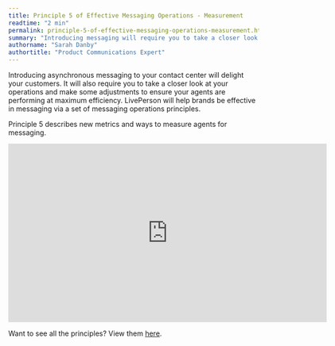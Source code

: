 ```yaml
---
title: Principle 5 of Effective Messaging Operations - Measurement
readtime: "2 min"
permalink: principle-5-of-effective-messaging-operations-measurement.html
summary: "Introducing messaging will require you to take a closer look at your operations and introduce new KPIs and way to measure your agents."
authorname: "Sarah Danby"
authortitle: "Product Communications Expert"
---
```



Introducing asynchronous messaging to your contact center will delight your customers. It will also require you to take a closer look at your operations and make some adjustments to ensure your agents are performing at maximum efficiency. LivePerson will help brands be effective in messaging via a set of messaging operations principles.

Principle 5 describes new metrics and ways to measure agents for messaging.

<div style="display: block; position: relative; max-width: 100%;"><div class="iframecontainer"><iframe src="https://player.vimeo.com/video/241513227" width="640" height="360" frameborder="0" webkitallowfullscreen mozallowfullscreen allowfullscreen></iframe></div></div>


Want to see all the principles? View them [here](/principles-for-effective-messaging-operations.html).
